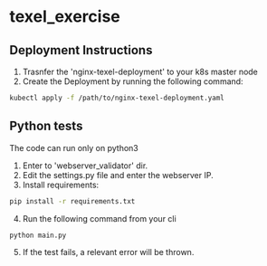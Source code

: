 # texel_exercise

## Deployment Instructions
1. Trasnfer the 'nginx-texel-deployment' to your k8s master node
2. Create the Deployment by running the following command:
```bash
kubectl apply -f /path/to/nginx-texel-deployment.yaml
```

## Python tests
The code can run only on python3 
1. Enter to 'webserver_validator' dir.
2. Edit the settings.py file and enter the webserver IP.
3. Install requirements:
```bash
pip install -r requirements.txt
```
4. Run the following command from your cli
```bash
python main.py
```
5. If the test fails, a relevant error will be thrown. 
